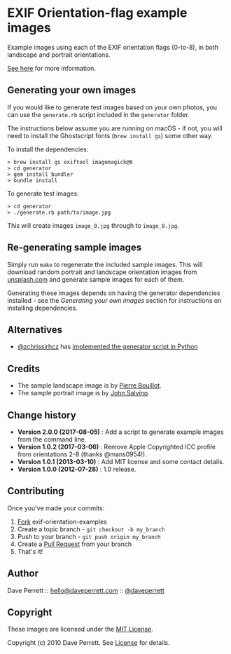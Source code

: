 EXIF Orientation-flag example images
====================================

Example images using each of the EXIF orientation flags (0-to-8), in both landscape and portrait orientations.

[See here](http://www.daveperrett.com/articles/2012/07/28/exif-orientation-handling-is-a-ghetto/) for more information.


Generating your own images
--------------------------

If you would like to generate test images based on your own photos, you can use the `generate.rb` script included in the `generator` folder.

The instructions below assume you are running on macOS - if not, you will need to install the Ghostscript fonts (`brew install gs`) some other way.

To install the dependencies:

```
> brew install gs exiftool imagemagick@6
> cd generator
> gem install bundler
> bundle install
```

To generate test images:

```
> cd generator
> ./generate.rb path/to/image.jpg
```

This will create images `image_0.jpg` through to `image_8.jpg`.


Re-generating sample images
---------------------------

Simply run `make` to regenerate the included sample images. This will download random portrait and landscape orientation images from [unsplash.com](https://unsplash.com/) and generate sample images for each of them.

Generating these images depends on having the generator dependencies installed - see the *Generating your own images* section for instructions on installing dependencies.


Alternatives
-------

- [@zchrissirhcz](https://github.com/zchrissirhcz) has [implemented the generator script in Python](https://github.com/zchrissirhcz/exif-orientation-examples/blob/master/generator/generate.py)


Credits
-------

* The sample landscape image is by [Pierre Bouillot](https://unsplash.com/photos/v15iOM6pWgI).
* The sample portrait image is by [John Salvino](https://unsplash.com/photos/1PPpwrTNkJI).


Change history
--------------

* **Version 2.0.0 (2017-08-05)** : Add a script to generate example images from the command line.
* **Version 1.0.2 (2017-03-06)** : Remove Apple Copyrighted ICC profile from orientations 2-8 (thanks @mans0954!).
* **Version 1.0.1 (2013-03-10)** : Add MIT license and some contact details.
* **Version 1.0.0 (2012-07-28)** : 1.0 release.


Contributing
------------

Once you've made your commits:

1. [Fork](http://help.github.com/fork-a-repo/) exif-orientation-examples
2. Create a topic branch - `git checkout -b my_branch`
3. Push to your branch - `git push origin my_branch`
4. Create a [Pull Request](http://help.github.com/pull-requests/) from your branch
5. That's it!


Author
------

Dave Perrett :: hello@daveperrett.com :: [@daveperrett](http://twitter.com/daveperrett)


Copyright
---------

These images are licensed under the [MIT License](http://opensource.org/licenses/MIT).

Copyright (c) 2010 Dave Perrett. See [License](https://github.com/recurser/exif-orientation-examples/blob/master/LICENSE) for details.
